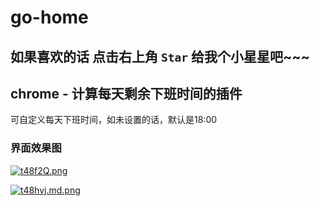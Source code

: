 # go-home

## 如果喜欢的话  点击右上角 `Star` 给我个小星星吧~~~


## chrome - 计算每天剩余下班时间的插件
可自定义每天下班时间，如未设置的话，默认是18:00

### 界面效果图

[![t48f2Q.png](https://s1.ax1x.com/2020/06/09/t48f2Q.png)](https://imgchr.com/i/t48f2Q)

[![t48hvj.md.png](https://s1.ax1x.com/2020/06/09/t48hvj.md.png)](https://imgchr.com/i/t48hvj)
